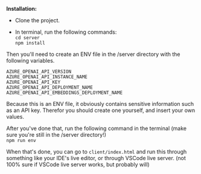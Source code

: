 **Installation:**

- Clone the project. <br>

- In terminal, run the following commands: <br>
`cd server` <br>
`npm install` <br>

Then you'll need to create an ENV file in the /server directory with the following variables.<br>

```
AZURE_OPENAI_API_VERSION
AZURE_OPENAI_API_INSTANCE_NAME
AZURE_OPENAI_API_KEY
AZURE_OPENAI_API_DEPLOYMENT_NAME
AZURE_OPENAI_API_EMBEDDINGS_DEPLOYMENT_NAME
```

Because this is an ENV file, it obviously contains sensitive information such as an API key.
Therefor you should create one yourself, and insert your own values.

After you've done that, run the following command in the terminal (make sure you're still in the /server directory!)<br>
`npm run env` 


When that's done, you can go to `client/index.html` and run this through something like your IDE's live editor, or through VSCode live server.
(not 100% sure if VSCode live server works, but probably will)